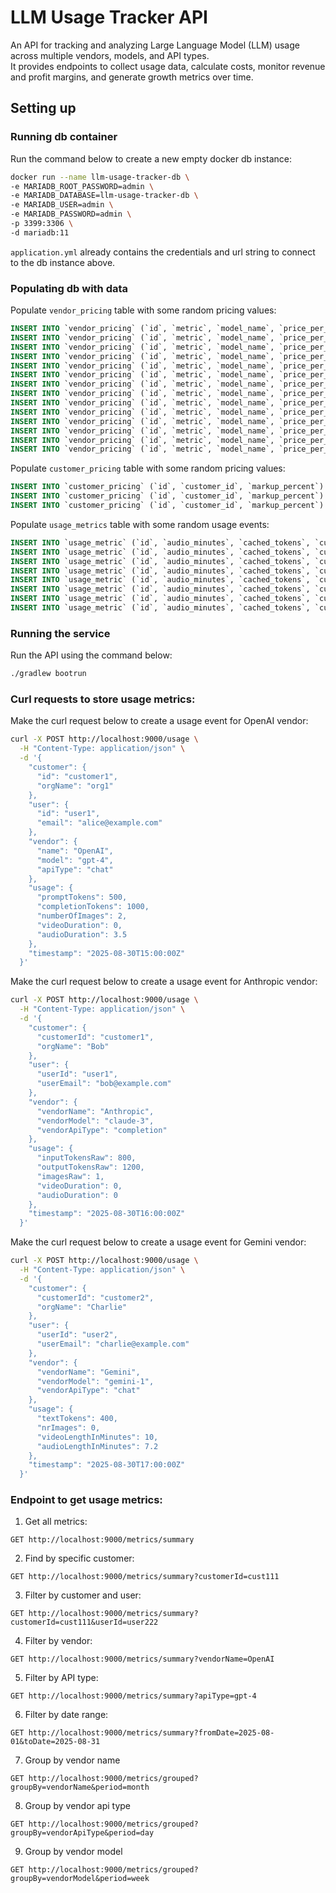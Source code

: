 # LLM Usage Tracker API

An API for tracking and analyzing Large Language Model (LLM) usage across multiple vendors, models, and API types.  
It provides endpoints to collect usage data, calculate costs, monitor revenue and profit margins, and generate growth metrics over time.

## Setting up

### Running db container

Run the command below to create a new empty docker db instance:

```bash
docker run --name llm-usage-tracker-db \
-e MARIADB_ROOT_PASSWORD=admin \
-e MARIADB_DATABASE=llm-usage-tracker-db \
-e MARIADB_USER=admin \
-e MARIADB_PASSWORD=admin \
-p 3399:3306 \
-d mariadb:11
```

`application.yml` already contains the credentials and url string to connect to the db instance above.

### Populating db with data

Populate `vendor_pricing` table with some random pricing values:

```sql
INSERT INTO `vendor_pricing` (`id`, `metric`, `model_name`, `price_per_unit`, `vendor_name`) VALUES (1, 'input_tokens', 'gpt-4', 0.05, 'OpenAI');
INSERT INTO `vendor_pricing` (`id`, `metric`, `model_name`, `price_per_unit`, `vendor_name`) VALUES (2, 'output_tokens', 'gpt-4', 0.10, 'OpenAI');
INSERT INTO `vendor_pricing` (`id`, `metric`, `model_name`, `price_per_unit`, `vendor_name`) VALUES (3, 'images', 'dall-e', 0.02, 'OpenAI');
INSERT INTO `vendor_pricing` (`id`, `metric`, `model_name`, `price_per_unit`, `vendor_name`) VALUES (4, 'audio_minutes', 'whisper', 0.01, 'OpenAI');
INSERT INTO `vendor_pricing` (`id`, `metric`, `model_name`, `price_per_unit`, `vendor_name`) VALUES (5, 'video_minutes', 'gpt-4', 0.50, 'OpenAI');
INSERT INTO `vendor_pricing` (`id`, `metric`, `model_name`, `price_per_unit`, `vendor_name`) VALUES (6, 'input_tokens', 'claude-v1', 0.03, 'Anthropic');
INSERT INTO `vendor_pricing` (`id`, `metric`, `model_name`, `price_per_unit`, `vendor_name`) VALUES (7, 'output_tokens', 'claude-v1', 0.03, 'Anthropic');
INSERT INTO `vendor_pricing` (`id`, `metric`, `model_name`, `price_per_unit`, `vendor_name`) VALUES (8, 'images', 'claude-image', 0.03, 'Anthropic');
INSERT INTO `vendor_pricing` (`id`, `metric`, `model_name`, `price_per_unit`, `vendor_name`) VALUES (9, 'audio_minutes', 'claude-audio', 0.20, 'Anthropic');
INSERT INTO `vendor_pricing` (`id`, `metric`, `model_name`, `price_per_unit`, `vendor_name`) VALUES (10, 'video_minutes', 'claude-video', 0.02, 'Anthropic');
INSERT INTO `vendor_pricing` (`id`, `metric`, `model_name`, `price_per_unit`, `vendor_name`) VALUES (11, 'input_tokens', 'gemini-1', 0.04, 'Gemini');
INSERT INTO `vendor_pricing` (`id`, `metric`, `model_name`, `price_per_unit`, `vendor_name`) VALUES (12, 'images', 'gemini-1', 0.03, 'Gemini');
INSERT INTO `vendor_pricing` (`id`, `metric`, `model_name`, `price_per_unit`, `vendor_name`) VALUES (13, 'video_minutes', 'gemini-1', 0.02, 'Gemini');
INSERT INTO `vendor_pricing` (`id`, `metric`, `model_name`, `price_per_unit`, `vendor_name`) VALUES (14, 'audio_minutes', 'gemini-1', 0.01, 'Gemini');
```

Populate `customer_pricing` table with some random pricing values:
```sql
INSERT INTO `customer_pricing` (`id`, `customer_id`, `markup_percent`) VALUES (1, 'customer1', 0.3);
INSERT INTO `customer_pricing` (`id`, `customer_id`, `markup_percent`) VALUES (2, 'customer2', 0.2);
INSERT INTO `customer_pricing` (`id`, `customer_id`, `markup_percent`) VALUES (3, 'customer3', 0.5);
```

Populate `usage_metrics` table with some random usage events:
```sql
INSERT INTO `usage_metric` (`id`, `audio_minutes`, `cached_tokens`, `customer_id`, `input_tokens`, `number_of_images`, `org_name`, `output_tokens`, `timestamp`, `total_tokens`, `user_email`, `user_id`, `vendor_api_type`, `vendor_model`, `vendor_name`, `video_minutes`) VALUES (1, 3, 1, 'customer1', 10, 2, 'org1', 10, '2025-08-30 15:00:00.000000', 26, 'nora@example.com', 'user1', 'chat', 'gpt-4', 'OpenAI', 0);
INSERT INTO `usage_metric` (`id`, `audio_minutes`, `cached_tokens`, `customer_id`, `input_tokens`, `number_of_images`, `org_name`, `output_tokens`, `timestamp`, `total_tokens`, `user_email`, `user_id`, `vendor_api_type`, `vendor_model`, `vendor_name`, `video_minutes`) VALUES (2, 3, 2, 'customer1', 50, 2, 'org1', 50, '2025-08-30 15:00:00.000000', 107, 'nora@example.com', 'user1', 'chat', 'gpt-4', 'OpenAI', 0);
INSERT INTO `usage_metric` (`id`, `audio_minutes`, `cached_tokens`, `customer_id`, `input_tokens`, `number_of_images`, `org_name`, `output_tokens`, `timestamp`, `total_tokens`, `user_email`, `user_id`, `vendor_api_type`, `vendor_model`, `vendor_name`, `video_minutes`) VALUES (3, 2, 3, 'customer2', 20, 1, 'org2', 50, '2025-08-30 22:44:05.000000', 77, 'bob@gmail.com', 'user2', 'completion', 'claude-3', 'Anthropic', 1);
INSERT INTO `usage_metric` (`id`, `audio_minutes`, `cached_tokens`, `customer_id`, `input_tokens`, `number_of_images`, `org_name`, `output_tokens`, `timestamp`, `total_tokens`, `user_email`, `user_id`, `vendor_api_type`, `vendor_model`, `vendor_name`, `video_minutes`) VALUES (4, 4, NULL, 'customer2', 10, 10, 'org2', 5, '2025-09-30 22:52:13.000000', 31, 'lum@gmail.com', 'user3', 'completion', 'claude-3', 'Anthropic', 2);
INSERT INTO `usage_metric` (`id`, `audio_minutes`, `cached_tokens`, `customer_id`, `input_tokens`, `number_of_images`, `org_name`, `output_tokens`, `timestamp`, `total_tokens`, `user_email`, `user_id`, `vendor_api_type`, `vendor_model`, `vendor_name`, `video_minutes`) VALUES (5, 10, 4, 'customer3', 0, 20, 'org3', 0, '2025-09-21 21:57:05.000000', 34, 'bill@gmail.com', 'user4', 'generation', 'gemini-pro', 'Gemini', 0);
INSERT INTO `usage_metric` (`id`, `audio_minutes`, `cached_tokens`, `customer_id`, `input_tokens`, `number_of_images`, `org_name`, `output_tokens`, `timestamp`, `total_tokens`, `user_email`, `user_id`, `vendor_api_type`, `vendor_model`, `vendor_name`, `video_minutes`) VALUES (6, 5, 5, 'customer1', 0, 0, 'org1', 0, '2025-05-30 22:03:06.000000', 10, 'bob@gmail.com', 'user2', 'generation', 'gemini-pro', 'Gemini', 0);
INSERT INTO `usage_metric` (`id`, `audio_minutes`, `cached_tokens`, `customer_id`, `input_tokens`, `number_of_images`, `org_name`, `output_tokens`, `timestamp`, `total_tokens`, `user_email`, `user_id`, `vendor_api_type`, `vendor_model`, `vendor_name`, `video_minutes`) VALUES (7, 0, 6, 'customer3', 0, 0, 'org3', 0, '2025-10-10 22:05:16.000000', 16, 'lum@gmail.com', 'user3', 'generation', 'gpt-5', 'OpenAI', 10);
INSERT INTO `usage_metric` (`id`, `audio_minutes`, `cached_tokens`, `customer_id`, `input_tokens`, `number_of_images`, `org_name`, `output_tokens`, `timestamp`, `total_tokens`, `user_email`, `user_id`, `vendor_api_type`, `vendor_model`, `vendor_name`, `video_minutes`) VALUES (8, 0, NULL, 'customer2', 12, 0, 'org2', 15, '2025-08-20 22:13:30.000000', 17, 'bill@gmail.com', 'user4', 'chat', 'claude-3', 'Anthropic', 0);
```


### Running the service

Run the API using the command below:
```bash
./gradlew bootrun
```

### Curl requests to store usage metrics:

Make the curl request below to create a usage event for OpenAI vendor:

```bash
curl -X POST http://localhost:9000/usage \
  -H "Content-Type: application/json" \
  -d '{
    "customer": {
      "id": "customer1",
      "orgName": "org1"
    },
    "user": {
      "id": "user1",
      "email": "alice@example.com"
    },
    "vendor": {
      "name": "OpenAI",
      "model": "gpt-4",
      "apiType": "chat"
    },
    "usage": {
      "promptTokens": 500,
      "completionTokens": 1000,
      "numberOfImages": 2,
      "videoDuration": 0,
      "audioDuration": 3.5
    },
    "timestamp": "2025-08-30T15:00:00Z"
  }'
```

Make the curl request below to create a usage event for Anthropic vendor:

```bash
curl -X POST http://localhost:9000/usage \
  -H "Content-Type: application/json" \
  -d '{
    "customer": {
      "customerId": "customer1",
      "orgName": "Bob"
    },
    "user": {
      "userId": "user1",
      "userEmail": "bob@example.com"
    },
    "vendor": {
      "vendorName": "Anthropic",
      "vendorModel": "claude-3",
      "vendorApiType": "completion"
    },
    "usage": {
      "inputTokensRaw": 800,
      "outputTokensRaw": 1200,
      "imagesRaw": 1,
      "videoDuration": 0,
      "audioDuration": 0
    },
    "timestamp": "2025-08-30T16:00:00Z"
  }'
```

Make the curl request below to create a usage event for Gemini vendor:

```bash
curl -X POST http://localhost:9000/usage \
  -H "Content-Type: application/json" \
  -d '{
    "customer": {
      "customerId": "customer2",
      "orgName": "Charlie"
    },
    "user": {
      "userId": "user2",
      "userEmail": "charlie@example.com"
    },
    "vendor": {
      "vendorName": "Gemini",
      "vendorModel": "gemini-1",
      "vendorApiType": "chat"
    },
    "usage": {
      "textTokens": 400,
      "nrImages": 0,
      "videoLengthInMinutes": 10,
      "audioLengthInMinutes": 7.2
    },
    "timestamp": "2025-08-30T17:00:00Z"
  }'
```

### Endpoint to get usage metrics:

1. Get all metrics:
```curl
GET http://localhost:9000/metrics/summary
```

2. Find by specific customer:
```curl
GET http://localhost:9000/metrics/summary?customerId=cust111
```

3. Filter by customer and user:
```curl
GET http://localhost:9000/metrics/summary?customerId=cust111&userId=user222
```

4. Filter by vendor:
```curl
GET http://localhost:9000/metrics/summary?vendorName=OpenAI
```

5. Filter by API type:
```curl
GET http://localhost:9000/metrics/summary?apiType=gpt-4
```

6. Filter by date range:
```curl
GET http://localhost:9000/metrics/summary?fromDate=2025-08-01&toDate=2025-08-31 
```
7. Group by vendor name
```curl
GET http://localhost:9000/metrics/grouped?groupBy=vendorName&period=month
```
8. Group by vendor api type
```curl
GET http://localhost:9000/metrics/grouped?groupBy=vendorApiType&period=day
```
9. Group by vendor model
```curl
GET http://localhost:9000/metrics/grouped?groupBy=vendorModel&period=week
```

